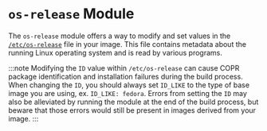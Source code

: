 # **`os-release` Module**

The `os-release` module offers a way to modify and set values in the [`/etc/os-release`](https://www.freedesktop.org/software/systemd/man/latest/os-release.html) file in your image. This file contains metadata about the running Linux operating system and is read by various programs. 

:::note
Modifying the `ID` value within `/etc/os-release` can cause COPR package identification and installation failures during the build process. When changing the `ID`, you should always set `ID_LIKE` to the type of base image you are using, ex. `ID_LIKE: fedora`. Errors from setting the `ID` may also be alleviated by running the module at the end of the build process, but beware that those errors would still be present in images derived from your image.
:::
